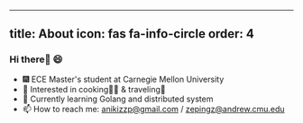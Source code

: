 <!--
 * @Author: Zeping Zhu
 * @Andrew ID: zepingz
 * @Date: 2022-08-25 14:35:45
 * @LastEditTime: 2022-08-25 17:51:49
 * @LastEditors: Zeping Zhu
 * @Description: 
 * @FilePath: /HomePage/AnikiZgithub.io/_tabs/about.md
-->
---
title: About
icon: fas fa-info-circle
order: 4
---

### Hi there👋 😄

- 🎆 ECE Master's student at Carnegie Mellon University
- 🌠 Interested in cooking🧑‍🍳 & traveling📸
- 🔖 Currently learning Golang and distributed system
- 📫 How to reach me: [anikizzp@gmail.com](mailto:shili2048@gmail.com) / [zepingz@andrew.cmu.edu](mailto:lishi@andrew.cmu.edu)

<!-- > Add Markdown syntax content to file `_tabs/about.md`{: .filepath } and it will show up on this page.
{: .prompt-tip } -->
